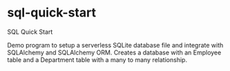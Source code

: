 # sql-quick-start
SQL Quick Start

Demo program to setup a serverless SQLite database file and integrate with SQLAlchemy and SQLAlchemy ORM.
Creates a database with an Employee table and a Department table with a many to many relationship.
